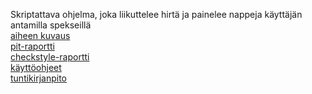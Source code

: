 Skriptattava ohjelma, joka liikuttelee hirtä ja painelee nappeja käyttäjän antamilla spekseillä<br>
[aiheen kuvaus](dokumentaatio/aiheenKuvausJaRakenne.md)<br>
[pit-raportti](dokumentaatio/pit-raportti/index.html)<br>
[checkstyle-raportti](dokumentaatio/checkstyle-raportti/checkstyle.html)<br>
[käyttöohjeet](dokumentaatio/käyttöohjeet.md)<br>
[tuntikirjanpito](dokumentaatio/tuntikirjanpito.md)
